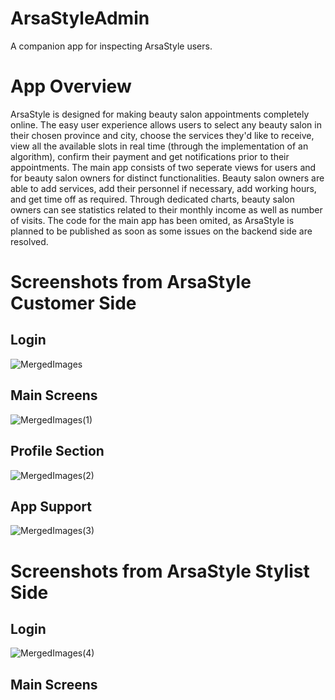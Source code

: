 # ArsaStyleAdmin
 A companion app for inspecting ArsaStyle users.
 # App Overview
ArsaStyle is designed for making beauty salon appointments completely online. The easy user experience allows users to select any beauty salon in their chosen province and city, choose the services they'd like to receive, view all the available slots in real time (through the implementation of an algorithm), confirm their payment and get notifications prior to their appointments. 
The main app consists of two seperate views for users and for beauty salon owners for distinct functionalities. Beauty salon owners are able to add services, add their personnel if necessary, add working hours, and get time off as required. Through dedicated charts, beauty salon owners can see statistics related to their monthly income as well as number of visits.
The code for the main app has been omited, as ArsaStyle is planned to be published as soon as some issues on the backend side are resolved.
# Screenshots from ArsaStyle Customer Side
## Login
![MergedImages](https://github.com/SalmaKHD/ArsaStyleAdminApp/assets/110356574/90ae9d8d-a138-43da-9388-bcce10064fb1)

## Main Screens
![MergedImages(1)](https://github.com/SalmaKHD/ArsaStyleAdminApp/assets/110356574/df6cca3e-34d1-4a75-8aa0-e6524835010c)
## Profile Section
![MergedImages(2)](https://github.com/SalmaKHD/ArsaStyleAdminApp/assets/110356574/565567a3-f3b3-4aa2-ae72-d13396f1ff48)
## App Support
![MergedImages(3)](https://github.com/SalmaKHD/ArsaStyleAdminApp/assets/110356574/3d44d696-dcde-4d1b-a692-861cd2f1af6f)
# Screenshots from ArsaStyle Stylist Side
## Login
![MergedImages(4)](https://github.com/SalmaKHD/ArsaStyleAdminApp/assets/110356574/1cbf07cf-e17c-4090-9449-cf6988470fb4)
## Main Screens


